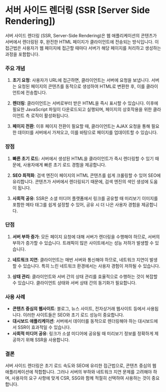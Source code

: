 # 서버 사이드 렌더링 (SSR [Server Side Rendering])

서버 사이드 렌더링 (SSR, Server-Side Rendering)은 웹 애플리케이션의 콘텐츠가 서버에서 렌더링된 후, 완전한 HTML 페이지가 클라이언트에 전송되는 방식입니다. 이 접근법은 사용자가 웹 페이지에 접근할 때마다 서버가 해당 페이지를 처리하고 생성하는 과정을 포함합니다.

### 주요 개념

1. **초기 요청**: 사용자가 URL에 접근하면, 클라이언트는 서버에 요청을 보냅니다. 서버는 요청된 페이지의 콘텐츠를 동적으로 생성하여 HTML로 변환한 후, 이를 클라이언트에 전송합니다.

2. **렌더링**: 클라이언트는 서버로부터 받은 HTML을 즉시 표시할 수 있습니다. 이후에 필요한 JavaScript 파일이 다운로드되고 실행되며, 페이지의 상호작용을 위한 클라이언트 측 로직이 활성화됩니다.

3. **페이지 전환**: 이후 페이지 전환이 필요할 때, 클라이언트는 AJAX 요청을 통해 필요한 데이터를 서버에서 가져오고, 이를 바탕으로 페이지를 업데이트할 수 있습니다.

### 장점

1. **빠른 초기 로드**: 서버에서 생성된 HTML을 클라이언트가 즉시 렌더링할 수 있기 때문에, 사용자에게 빠른 초기 로드 경험을 제공합니다.

2. **SEO 최적화**: 검색 엔진이 페이지의 HTML 콘텐츠를 쉽게 크롤링할 수 있어 SEO에 유리합니다. 콘텐츠가 서버에서 렌더링되기 때문에, 검색 엔진의 색인 생성에 도움이 됩니다.

3. **사회적 공유**: SSR은 소셜 미디어 플랫폼에서 링크를 공유할 때 미리보기 이미지를 포함한 메타 태그를 쉽게 설정할 수 있어, 공유 시 더 나은 사용자 경험을 제공합니다.

### 단점

1. **서버 부하 증가**: 모든 페이지 요청에 대해 서버가 렌더링을 수행해야 하므로, 서버의 부하가 증가할 수 있습니다. 트래픽이 많은 사이트에서는 성능 저하가 발생할 수 있습니다.

2. **네트워크 지연**: 클라이언트는 매번 서버와 통신해야 하므로, 네트워크 지연이 발생할 수 있습니다. 특히 느린 네트워크 환경에서는 사용자 경험이 저하될 수 있습니다.

3. **상태 관리**: 클라이언트와 서버 간의 상태 관리를 효율적으로 수행하는 것이 복잡할 수 있습니다. 클라이언트 상태와 서버 상태 간의 동기화가 필요합니다.

### 사용 사례

- **콘텐츠 중심의 웹사이트**: 블로그, 뉴스 사이트, 전자상거래 웹사이트 등에서 사용됩니다. 이러한 사이트들은 SEO와 초기 로드 성능이 중요합니다.
- **대시보드 애플리케이션**: 서버에서 데이터를 동적으로 렌더링해야 하는 대시보드에서 SSR이 효과적일 수 있습니다.
- **사회적 미디어 공유**: 링크가 소셜 미디어에 공유될 때 미리보기 정보를 정확하게 제공하기 위해 SSR을 사용합니다.

### 결론

서버 사이드 렌더링은 초기 로드 속도와 SEO에 유리한 접근법으로, 콘텐츠 중심의 웹 애플리케이션에 적합합니다. 그러나 서버의 부하와 네트워크 지연 문제를 고려해야 하며, 사용자의 요구 사항에 맞게 CSR, SSG와 함께 적절히 선택하여 사용하는 것이 중요합니다.
